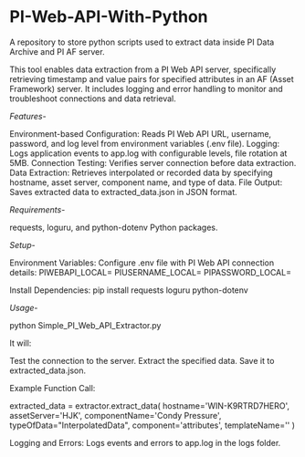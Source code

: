 # PI-Web-API-With-Python
A repository to store python scripts used to extract data inside PI Data Archive and PI AF server.

This tool enables data extraction from a PI Web API server, specifically retrieving timestamp and value pairs for specified attributes in an AF (Asset Framework) server. It includes logging and error handling to monitor and troubleshoot connections and data retrieval.

*Features*-

Environment-based Configuration: Reads PI Web API URL, username, password, and log level from environment variables (.env file).
Logging: Logs application events to app.log with configurable levels, file rotation at 5MB.
Connection Testing: Verifies server connection before data extraction.
Data Extraction: Retrieves interpolated or recorded data by specifying hostname, asset server, component name, and type of data.
File Output: Saves extracted data to extracted_data.json in JSON format.

*Requirements*-

requests, loguru, and python-dotenv Python packages.

*Setup*-

Environment Variables: Configure .env file with PI Web API connection details:
PIWEBAPI_LOCAL=<PI Web API URL>
PIUSERNAME_LOCAL=<Username>
PIPASSWORD_LOCAL=<Password>

Install Dependencies:
pip install requests loguru python-dotenv

*Usage*-

python Simple_PI_Web_API_Extractor.py

It will:

Test the connection to the server.
Extract the specified data.
Save it to extracted_data.json.

Example Function Call:

extracted_data = extractor.extract_data(
    hostname='WIN-K9RTRD7HERO', 
    assetServer='HJK', 
    componentName='Condy Pressure', 
    typeOfData="InterpolatedData", 
    component='attributes', 
    templateName=''
)

Logging and Errors: Logs events and errors to app.log in the logs folder.

